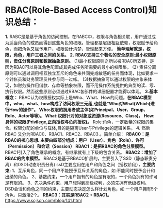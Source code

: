 # RBAC(Role-Based Access Control)知识总结：
**1.**
RABC是是基于角色的访问控制，在RABC中，权限与角色相关联，用户通过成为适当角色的成员而得到这些角色的权限。管理都是层级相互依赖，权限赋予给角色，而把角色又赋予用户，权限设计清楚，管理起来方便。
**简单理解就是，权限，角色，用户三者之间的关系。**
**2.**
**RBAC支持三个著名的安全原则:最小权限原则，责任分离原则和数据抽象原则。**
(1)最小权限原则之所以被RBAC所支持，是因为RBAC可以将其角色配置成其完成任务所需要的最小的权限集。
(2) 责任分离原则可以通过调用相互独立互斥的角色来共同完成敏感的任务而体现，比如要求一个计帐员和财务管理员共参与同一过帐。
(3)数据抽象可以通过权限的抽象来体现，如财务操作用借款、存款等抽象权限，而不用操作系统提供的典型的读、写、执行权限。然而这些原则必须通过RBAC各部件的详细配置才能得以体现。
**3.基本概念：**
RBAC认为权限授权实际上是Who、What、How的问题。**在RBAC模型中，who、what、how构成了访问权限三元组,也就是"Who对What(Which)进行How的操作"。**
**Who:权限的拥用者或主体(如Principal、User、Group、Role、Actor等等)。
What:权限针对的对象或资源(Resource、Class)。
How:具体的权限(Privilege,正向授权与负向授权)。**
Role:角色，一定数量的权限的集合。权限分配的单位与载体,目的是隔离User与Privilege的逻辑关系。
**4.**
然后 RBAC  又分为RBAC0、RBAC1、RBAC2、RBAC3 。简单介绍：
**RBAC0：是RBAC的核心思想. 主要由四部分组成：用户（User）、角色（Role）、许可（Permission）和会话（Session）
RBAC1：是把RBAC的角色分层模型。**
RBAC1引入了角色继承的概念，有继承就有上下级的包含关系。
**RBAC2：增加了RBAC的约束模型。**
RBAC2是基于RBACO扩展的，主要引入了SSD（静态职责分离）和DSD(动态职责分离)
ssD主要应用在用户和角色之间（授权阶段），**主要约束:**
1、互斥角色，同一个用户不能授予互斥关系的角色，如:不能同时授予会计和出纳的角色。
2、基数约束，一个用户拥有的角色是有限的，一个角色拥有的许可是有限的。
3、先决条件约束，用户想得到高级权利，必须先拥有低级权利。
DSD会话和角色之间的约束，主要动态决定怎么样计划角色，如:一个用户拥有5个角色，只激活2个。
**RBAC3：其实是RBAC2 + RBAC1。**
https://www.sojson.com/blog/141.html


